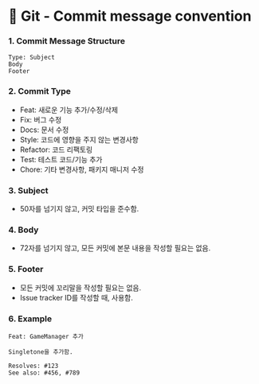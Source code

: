 # 📌 Git - Commit message convention

### 1. Commit Message Structure
```
Type: Subject
Body
Footer
```

### 2. Commit Type
- Feat: 새로운 기능 추가/수정/삭제
- Fix: 버그 수정
- Docs: 문서 수정
- Style: 코드에 영향을 주지 않는 변경사항
- Refactor: 코드 리팩토링
- Test: 테스트 코드/기능 추가
- Chore: 기타 변경사항, 패키지 매니저 수정

### 3. Subject
- 50자를 넘기지 않고, 커밋 타입을 준수함.

### 4. Body
- 72자를 넘기지 않고, 모든 커밋에 본문 내용을 작성할 필요는 없음.

### 5. Footer
- 모든 커밋에 꼬리말을 작성할 필요는 없음.
- Issue tracker ID를 작성할 때, 사용함.

### 6. Example
```
Feat: GameManager 추가

Singletone을 추가함.

Resolves: #123
See also: #456, #789
```